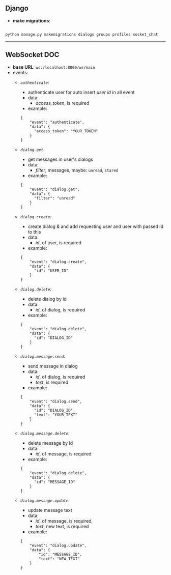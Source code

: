 Django
----
- **make migrations**:
<code>
python manage.py makemigrations dialogs groups profiles socket_chat
</code>

---------------

WebSocket DOC
-----
- **base URL**: `ws:/localhost:8000/ws/main`
- events:
  - *`authenticate`:*
    - authenticate user for auto insert *user id* in all event
    - data:
      - *access_token*, is required
    - example:
    ```
    {
        "event": "authenticate",
        "data": {
          "access_token": "YOUR_TOKEN"
        }
    }
    ```
  - *`dialog.get`:*
    - get messages in user's dialogs
    - data:
      - *filter*,  messages,
        maybe: `unread`, `stared`
    - example:
    ```
    {
        "event": "dialog.get",
        "data": {
          "filter": "unread"
        }
    }
    ```
  - *`dialog.create`:*
    - create dialog & and add requesting user and user with passed id to this
    - data:
      - *id*, of user, is required
    - example:
    ```
    {
        "event": "dialog.create",
        "data": {
          "id": "USER_ID"
        }
    }
    ```
  - *`dialog.delete`:*
    - delete dialog by id
    - data:
      - *id*, of dialog, is required
    - example:
    ```
    {
        "event": "dialog.delete",
        "data": {
          "id": "DIALOG_ID"
        }
    }
    ```
  - *`dialog.message.send`:*
    - send message in dialog
    - data:
      - *id*, of dialog, is required
      - *text*, is required
    - example:
    ```
    {
        "event": "dialog.send",
        "data": {
          "id": "DIALOG_ID",
          "text": "YOUR_TEXT"
        }
    }
    ```

  - *`dialog.message.delete`:*
    - delete message by id
    - data:
      - *id*, of message, is required
    - example:
    ```
    {
        "event": "dialog.delete",
        "data": {
          "id": "MESSAGE_ID"
        }
    }
    ```

  - *`dialog.message.update`:*
    - update message text
    - data:
      - *id*, of message, is required,
      - *text*, new text, is required
    - example:
    ```
    {
        "event": "dialog.update",
        "data": {
            "id": "MESSAGE_ID",
            "text": "NEW_TEXT"
        }
    }
    ```
